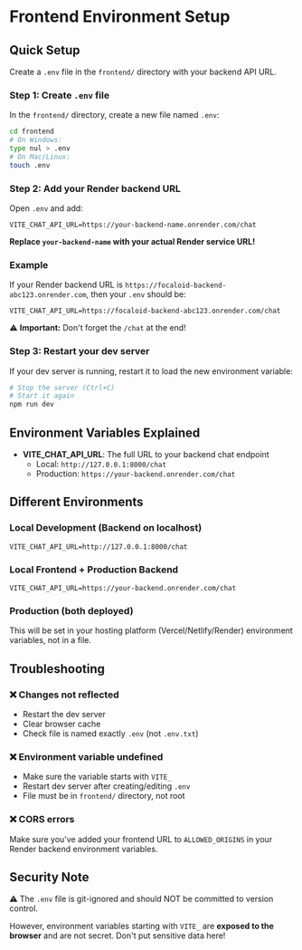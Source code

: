 # Frontend Environment Setup

## Quick Setup

Create a `.env` file in the `frontend/` directory with your backend API URL.

### Step 1: Create `.env` file

In the `frontend/` directory, create a new file named `.env`:

```bash
cd frontend
# On Windows:
type nul > .env
# On Mac/Linux:
touch .env
```

### Step 2: Add your Render backend URL

Open `.env` and add:

```env
VITE_CHAT_API_URL=https://your-backend-name.onrender.com/chat
```

**Replace `your-backend-name` with your actual Render service URL!**

### Example

If your Render backend URL is `https://focaloid-backend-abc123.onrender.com`, then your `.env` should be:

```env
VITE_CHAT_API_URL=https://focaloid-backend-abc123.onrender.com/chat
```

⚠️ **Important:** Don't forget the `/chat` at the end!

### Step 3: Restart your dev server

If your dev server is running, restart it to load the new environment variable:

```bash
# Stop the server (Ctrl+C)
# Start it again
npm run dev
```

## Environment Variables Explained

- **VITE_CHAT_API_URL**: The full URL to your backend chat endpoint
  - Local: `http://127.0.0.1:8000/chat`
  - Production: `https://your-backend.onrender.com/chat`

## Different Environments

### Local Development (Backend on localhost)

```env
VITE_CHAT_API_URL=http://127.0.0.1:8000/chat
```

### Local Frontend + Production Backend

```env
VITE_CHAT_API_URL=https://your-backend.onrender.com/chat
```

### Production (both deployed)

This will be set in your hosting platform (Vercel/Netlify/Render) environment variables, not in a file.

## Troubleshooting

### ❌ Changes not reflected

- Restart the dev server
- Clear browser cache
- Check file is named exactly `.env` (not `.env.txt`)

### ❌ Environment variable undefined

- Make sure the variable starts with `VITE_`
- Restart dev server after creating/editing `.env`
- File must be in `frontend/` directory, not root

### ❌ CORS errors

Make sure you've added your frontend URL to `ALLOWED_ORIGINS` in your Render backend environment variables.

## Security Note

⚠️ The `.env` file is git-ignored and should NOT be committed to version control.

However, environment variables starting with `VITE_` are **exposed to the browser** and are not secret. Don't put sensitive data here!

